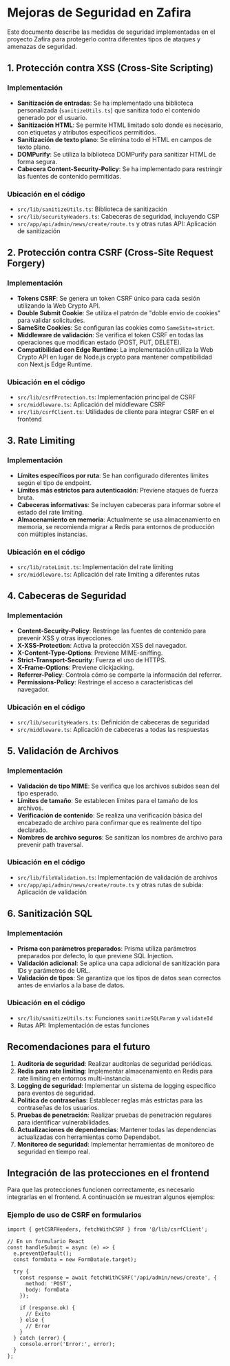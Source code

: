 # Mejoras de Seguridad en Zafira

Este documento describe las medidas de seguridad implementadas en el proyecto Zafira para protegerlo contra diferentes tipos de ataques y amenazas de seguridad.

## 1. Protección contra XSS (Cross-Site Scripting)

### Implementación

- **Sanitización de entradas**: Se ha implementado una biblioteca personalizada (`sanitizeUtils.ts`) que sanitiza todo el contenido generado por el usuario.
- **Sanitización HTML**: Se permite HTML limitado solo donde es necesario, con etiquetas y atributos específicos permitidos.
- **Sanitización de texto plano**: Se elimina todo el HTML en campos de texto plano.
- **DOMPurify**: Se utiliza la biblioteca DOMPurify para sanitizar HTML de forma segura.
- **Cabecera Content-Security-Policy**: Se ha implementado para restringir las fuentes de contenido permitidas.

### Ubicación en el código

- `src/lib/sanitizeUtils.ts`: Biblioteca de sanitización
- `src/lib/securityHeaders.ts`: Cabeceras de seguridad, incluyendo CSP
- `src/app/api/admin/news/create/route.ts` y otras rutas API: Aplicación de sanitización

## 2. Protección contra CSRF (Cross-Site Request Forgery)

### Implementación

- **Tokens CSRF**: Se genera un token CSRF único para cada sesión utilizando la Web Crypto API.
- **Double Submit Cookie**: Se utiliza el patrón de "doble envío de cookies" para validar solicitudes.
- **SameSite Cookies**: Se configuran las cookies como `SameSite=strict`.
- **Middleware de validación**: Se verifica el token CSRF en todas las operaciones que modifican estado (POST, PUT, DELETE).
- **Compatibilidad con Edge Runtime**: La implementación utiliza la Web Crypto API en lugar de Node.js crypto para mantener compatibilidad con Next.js Edge Runtime.

### Ubicación en el código

- `src/lib/csrfProtection.ts`: Implementación principal de CSRF
- `src/middleware.ts`: Aplicación del middleware CSRF
- `src/lib/csrfClient.ts`: Utilidades de cliente para integrar CSRF en el frontend

## 3. Rate Limiting

### Implementación

- **Límites específicos por ruta**: Se han configurado diferentes límites según el tipo de endpoint.
- **Límites más estrictos para autenticación**: Previene ataques de fuerza bruta.
- **Cabeceras informativas**: Se incluyen cabeceras para informar sobre el estado del rate limiting.
- **Almacenamiento en memoria**: Actualmente se usa almacenamiento en memoria, se recomienda migrar a Redis para entornos de producción con múltiples instancias.

### Ubicación en el código

- `src/lib/rateLimit.ts`: Implementación del rate limiting
- `src/middleware.ts`: Aplicación del rate limiting a diferentes rutas

## 4. Cabeceras de Seguridad

### Implementación

- **Content-Security-Policy**: Restringe las fuentes de contenido para prevenir XSS y otras inyecciones.
- **X-XSS-Protection**: Activa la protección XSS del navegador.
- **X-Content-Type-Options**: Previene MIME-sniffing.
- **Strict-Transport-Security**: Fuerza el uso de HTTPS.
- **X-Frame-Options**: Previene clickjacking.
- **Referrer-Policy**: Controla cómo se comparte la información del referrer.
- **Permissions-Policy**: Restringe el acceso a características del navegador.

### Ubicación en el código

- `src/lib/securityHeaders.ts`: Definición de cabeceras de seguridad
- `src/middleware.ts`: Aplicación de cabeceras a todas las respuestas

## 5. Validación de Archivos

### Implementación

- **Validación de tipo MIME**: Se verifica que los archivos subidos sean del tipo esperado.
- **Límites de tamaño**: Se establecen límites para el tamaño de los archivos.
- **Verificación de contenido**: Se realiza una verificación básica del encabezado de archivo para confirmar que es realmente del tipo declarado.
- **Nombres de archivo seguros**: Se sanitizan los nombres de archivo para prevenir path traversal.

### Ubicación en el código

- `src/lib/fileValidation.ts`: Implementación de validación de archivos
- `src/app/api/admin/news/create/route.ts` y otras rutas de subida: Aplicación de validación

## 6. Sanitización SQL

### Implementación

- **Prisma con parámetros preparados**: Prisma utiliza parámetros preparados por defecto, lo que previene SQL Injection.
- **Validación adicional**: Se aplica una capa adicional de sanitización para IDs y parámetros de URL.
- **Validación de tipos**: Se garantiza que los tipos de datos sean correctos antes de enviarlos a la base de datos.

### Ubicación en el código

- `src/lib/sanitizeUtils.ts`: Funciones `sanitizeSQLParam` y `validateId`
- Rutas API: Implementación de estas funciones

## Recomendaciones para el futuro

1. **Auditoría de seguridad**: Realizar auditorías de seguridad periódicas.
2. **Redis para rate limiting**: Implementar almacenamiento en Redis para rate limiting en entornos multi-instancia.
3. **Logging de seguridad**: Implementar un sistema de logging específico para eventos de seguridad.
4. **Política de contraseñas**: Establecer reglas más estrictas para las contraseñas de los usuarios.
5. **Pruebas de penetración**: Realizar pruebas de penetración regulares para identificar vulnerabilidades.
6. **Actualizaciones de dependencias**: Mantener todas las dependencias actualizadas con herramientas como Dependabot.
7. **Monitoreo de seguridad**: Implementar herramientas de monitoreo de seguridad en tiempo real.

## Integración de las protecciones en el frontend

Para que las protecciones funcionen correctamente, es necesario integrarlas en el frontend. A continuación se muestran algunos ejemplos:

### Ejemplo de uso de CSRF en formularios

```tsx
import { getCSRFHeaders, fetchWithCSRF } from '@/lib/csrfClient';

// En un formulario React
const handleSubmit = async (e) => {
  e.preventDefault();
  const formData = new FormData(e.target);
  
  try {
    const response = await fetchWithCSRF('/api/admin/news/create', {
      method: 'POST',
      body: formData
    });
    
    if (response.ok) {
      // Éxito
    } else {
      // Error
    }
  } catch (error) {
    console.error('Error:', error);
  }
};
```
